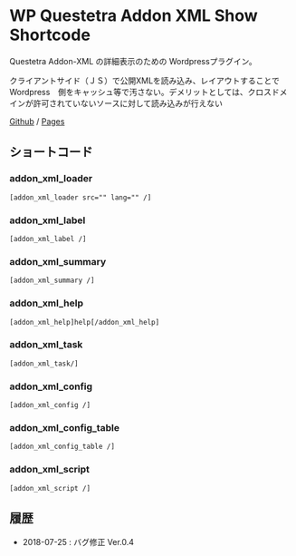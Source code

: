 # WP Questetra Addon XML Show Shortcode

Questetra Addon-XML の詳細表示のための Wordpressプラグイン。

クライアントサイド（ＪＳ）で公開XMLを読み込み、レイアウトすることで　Wordpress　側をキャッシュ等で汚さない。デメリットとしては、クロスドメインが許可されていないソースに対して読み込みが行えない

[Github](https://github.com/Questetra/WP-Questetra-Addon-XML-Show-Shortcode) / [Pages](https://questetra.github.io/WP-Questetra-Addon-XML-Show-Shortcode/)


## ショートコード
### addon_xml_loader
    [addon_xml_loader src="" lang="" /]

### addon_xml_label
    [addon_xml_label /]

### addon_xml_summary
    [addon_xml_summary /]

### addon_xml_help
    [addon_xml_help]help[/addon_xml_help]

### addon_xml_task
    [addon_xml_task/]

### addon_xml_config
    [addon_xml_config /]

### addon_xml_config_table
    [addon_xml_config_table /]

### addon_xml_script
    [addon_xml_script /]

## 履歴
- 2018-07-25 : バグ修正 Ver.0.4